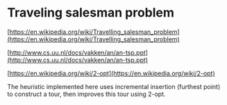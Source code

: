 # Traveling salesman problem

[https://en.wikipedia.org/wiki/Travelling_salesman_problem](https://en.wikipedia.org/wiki/Travelling_salesman_problem)

[http://www.cs.uu.nl/docs/vakken/an/an-tsp.ppt](http://www.cs.uu.nl/docs/vakken/an/an-tsp.ppt)

[https://en.wikipedia.org/wiki/2-opt](https://en.wikipedia.org/wiki/2-opt)

The heuristic implemented here uses incremental insertion (furthest point) to construct a tour, then improves this tour using 2-opt.
